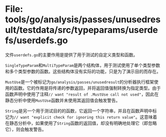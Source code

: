# File: tools/go/analysis/passes/unusedresult/testdata/src/typeparams/userdefs/userdefs.go

文件`userdefs.go`的主要作用是提供了用于测试的自定义类型和函数。

`SingleTypeParam`和`MultiTypeParam`是两个结构体，用于测试使用了单个类型参数和多个类型参数的函数。这些结构体没有实际的功能，只是为了演示目的而存在。

`MustUse`是一个被标记为`go/analysis/passes/unusedresult`的分析器执行框架使用的函数。它的作用是将传递的参数返回，并将返回值强制转换为指定类型。由于函数声明中使用了注释`// want "result of .MustUse call not used"`，因此在静态分析中使用`MustUse`函数并未使用其返回值会触发警告。

`String`是另一个用于测试目的的函数，它返回一个字符串，并且在函数声明中标记为`// want "explicit check for ignoring this return value"`。这意味着在静态分析中，如果使用了`String`函数的返回值，却没有明确地处理它（即忽略它），则会触发警告。


